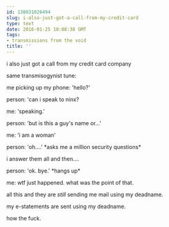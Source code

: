 ```yaml
---
id: 138031026494
slug: i-also-just-got-a-call-from-my-credit-card
type: text
date: 2016-01-25 18:08:38 GMT
tags:
- transmissions from the void
title: ''
---
```


i also just got a call from my credit card company

same transmisogynist tune:

me picking up my phone: 'hello?'

person: 'can i speak to ninx?

me: 'speaking.'

person: 'but is this a guy's name or...'

me: 'i am a woman'

person: 'oh....' \*asks me a million security questions\*

i answer them all and then....

person: 'ok. bye.' \*hangs up\*


me: wtf just happened. what was the point of that.

all this and they are *still* sending me mail using my deadname.

my e-statements are sent using my deadname.

how the fuck.